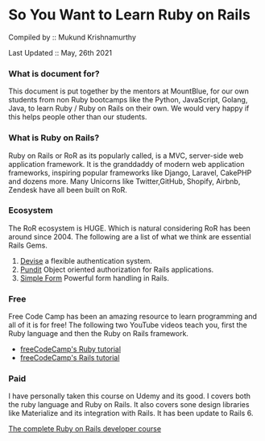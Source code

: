 # So You Want to Learn Ruby on Rails

Compiled by :: Mukund Krishnamurthy

Last Updated :: May, 26th 2021

### What is document for?

This document is put together by the mentors at MountBlue, for our own students from non Ruby bootcamps like the Python, JavaScript, Golang, Java, to learn Ruby / Ruby on Rails on their own. We would very happy if this helps people other than our students.

### What is Ruby on Rails?

Ruby on Rails or RoR as its popularly called, is a MVC, server-side web application framework. It is the granddaddy of modern web application frameworks, inspiring popular frameworks like Django, Laravel, CakePHP and dozens more. Many Unicorns like Twitter,GitHub, Shopify, Airbnb, Zendesk have all been built on RoR.

### Ecosystem

The RoR ecosystem is HUGE. Which is natural considering RoR has been around since 2004. The following are a list of what we think are essential Rails Gems.

1. [Devise](https://github.com/heartcombo/devise) a flexible authentication system.
2. [Pundit](https://rubygems.org/gems/pundit) Object oriented authorization for Rails applications.
3. [Simple Form](https://github.com/heartcombo/simple_form) Powerful form handling in Rails.

### Free

Free Code Camp has been an amazing resource to learn programming and all of it is for free! The following two YouTube videos teach you, first the Ruby language and then the Ruby on Rails framework.

* [freeCodeCamp's Ruby tutorial](https://www.youtube.com/watch?v=t_ispmWmdjY)
* [freeCodeCamp's Rails tutorial](https://www.youtube.com/watch?v=fmyvWz5TUWg)

### Paid


I have personally taken this course on Udemy and its good. I covers both the ruby language and Ruby on Rails. It also covers sone design libraries like Materialize and its integration with Rails. It has been update to Rails 6.

[The complete Ruby on Rails developer course](https://www.udemy.com/course/the-complete-ruby-on-rails-developer-course/)